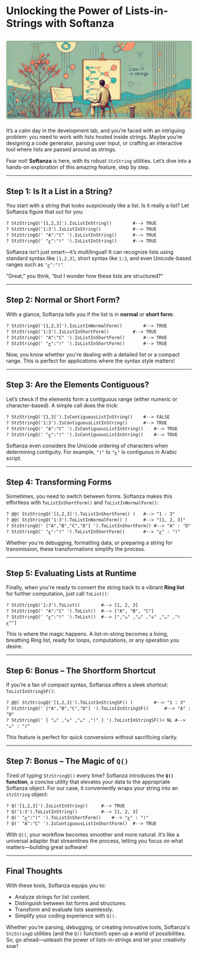 # **Unlocking the Power of Lists-in-Strings with Softanza**
![Softanza Lists-in-Strings, by Microsoft Create AI](../images/stzlist-in-strings.jpg)
---

It’s a calm day in the development lab, and you’re faced with an intriguing problem: you need to work with lists hosted inside strings. Maybe you’re designing a code generator, parsing user input, or crafting an interactive tool where lists are passed around as strings. 

Fear not! **Softanza** is here, with its robust `StzString` utilities. Let’s dive into a hands-on exploration of this amazing feature, step by step.

---

## **Step 1: Is It a List in a String?**

You start with a string that looks suspiciously like a list. Is it really a list? Let Softanza figure that out for you:

```ring
? StzStringQ('[1,2,3]').IsListInString()		#--> TRUE
? StzStringQ('1:3').IsListInString()			#--> TRUE
? StzStringQ(' "A":"C" ').IsListInString()		#--> TRUE
? StzStringQ(' "ا":"ج" ').IsListInString()		#--> TRUE
```

Softanza isn’t just smart—it’s multilingual! It can recognize lists using standard syntax like `[1,2,3]`, short syntax like `1:3`, and even Unicode-based ranges such as `"ا":"ج"`. 

“Great,” you think, “but I wonder how these lists are structured?”

---

## **Step 2: Normal or Short Form?**

With a glance, Softanza tells you if the list is in **normal** or **short form**:

```ring
? StzStringQ('[1,2,3]').IsListInNormalForm()		#--> TRUE
? StzStringQ('1:3').IsListInShortForm()			#--> TRUE
? StzStringQ(' "A":"C" ').IsListInShortForm()		#--> TRUE
? StzStringQ(' "ا":"ج" ').IsListInShortForm()		#--> TRUE
```

Now, you know whether you're dealing with a detailed list or a compact range. This is perfect for applications where the syntax style matters!

---

## **Step 3: Are the Elements Contiguous?**

Let’s check if the elements form a contiguous range (either numeric or character-based). A simple call does the trick:

```ring
? StzStringQ('[1,3]').IsContiguousListInString()	#--> FALSE
? StzStringQ('1:3').IsContiguousListInString()		#--> TRUE
? StzStringQ(' "A":"C" ').IsContiguousListInString()	#--> TRUE
? StzStringQ(' "ا":"ج" ').IsContiguousListInString()	#--> TRUE
```

Softanza even considers the Unicode ordering of characters when determining contiguity. For example, `"ا"` to `"ج"` is contiguous in Arabic script.

---

## **Step 4: Transforming Forms**

Sometimes, you need to switch between forms. Softanza makes this effortless with `ToListInShortForm()` and `ToListInNormalForm()`:

```ring
? @@( StzStringQ('[1,2,3]').ToListInShortForm() )	#--> "1 : 3"
? @@( StzStringQ('1:3').ToListInNormalForm() )		#--> "[1, 2, 3]"
? StzStringQ(' ["A","B","C","D"] ').ToListInShortForm()	#--> "A" : "D"
? StzStringQ(' "ا":"ج" ').ToListInShortForm()		#--> "ا" : "ج"
```

Whether you're debugging, formatting data, or preparing a string for transmission, these transformations simplify the process.

---

## **Step 5: Evaluating Lists at Runtime**

Finally, when you're ready to convert the string back to a vibrant **Ring list** for further computation, just call `ToList()`:

```ring
? StzStringQ('1:3').ToList()	   	#--> [1, 2, 3]
? StzStringQ(' "A":"C" ').ToList() 	#--> ["A", "B", "C"]
? StzStringQ(' "ا":"ج" ').ToList() 	#--> ["ا", "ب", "ة", "ت", "ث", "ج"]
```

This is where the magic happens. A list-in-string becomes a living, breathing Ring list, ready for loops, computations, or any operation you desire.

---

## **Step 6: Bonus – The Shortform Shortcut**

If you’re a fan of compact syntax, Softanza offers a sleek shortcut: `ToListInStringSF()`:

```ring
? @@( StzStringQ('[1,2,3]').ToListInStringSF() )		#--> "1 : 3"
? StzStringQ(' ["A","B","C","D"] ').ToListInStringSF()		#--> "A" : "D"
? StzStringQ(' [ "ا", "ب", "ة", "ت" ] ').ToListInStringSF()+ NL	#--> "ا" : "ت"
```

This feature is perfect for quick conversions without sacrificing clarity.

---

## **Step 7: Bonus – The Magic of `Q()`**

Tired of typing `StzStringQ()` every time? Softanza introduces the **`Q()` function**, a concise utility that elevates your data to the appropriate Softanza object. For our case, it conveniently wraps your string into an `stzString` object:

```ring
? Q('[1,2,3]').IsListInString()		#--> TRUE
? Q('1:3').ToListInString()			#--> [1, 2, 3]
? Q(' "ا":"ج" ').ToListInShortForm()	#--> "ا" : "ج"
? Q(' "A":"C" ').IsContiguousListInShortForm()	#--> TRUE
```

With `Q()`, your workflow becomes smoother and more natural. It’s like a universal adapter that streamlines the process, letting you focus on what matters—building great software!

---

## **Final Thoughts**

With these tools, Softanza equips you to:
- Analyze strings for list content.
- Distinguish between list forms and structures.
- Transform and evaluate lists seamlessly.
- Simplify your coding experience with `Q()`.

Whether you’re parsing, debugging, or creating innovative tools, Softanza's `StzStringQ` utilities (and the `Q()` function!) open up a world of possibilities. So, go ahead—unleash the power of lists-in-strings and let your creativity soar!